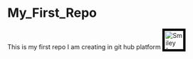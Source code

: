 # My_First_Repo
This is my first repo I am creating in git hub platform
<img src="smiley.gif" alt="Smiley face" width="42" height="42" style="border:5px solid black">
